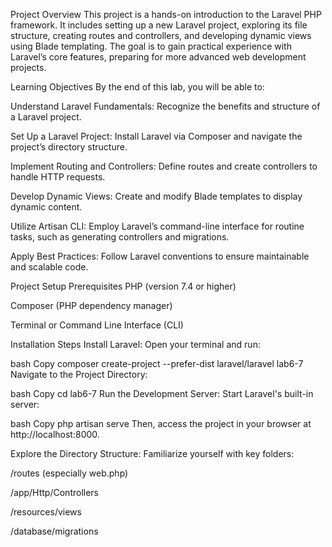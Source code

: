  Project Overview
This project is a hands-on introduction to the Laravel PHP framework. It includes setting up a new Laravel project, exploring its file structure, creating routes and controllers, and developing dynamic views using Blade templating. The goal is to gain practical experience with Laravel’s core features, preparing for more advanced web development projects.
 
Learning Objectives
By the end of this lab, you will be able to:

Understand Laravel Fundamentals: Recognize the benefits and structure of a Laravel project.

Set Up a Laravel Project: Install Laravel via Composer and navigate the project’s directory structure.

Implement Routing and Controllers: Define routes and create controllers to handle HTTP requests.

Develop Dynamic Views: Create and modify Blade templates to display dynamic content.

Utilize Artisan CLI: Employ Laravel’s command-line interface for routine tasks, such as generating controllers and migrations.

Apply Best Practices: Follow Laravel conventions to ensure maintainable and scalable code.

Project Setup
Prerequisites
PHP (version 7.4 or higher)

Composer (PHP dependency manager)

Terminal or Command Line Interface (CLI)

Installation Steps
Install Laravel:
Open your terminal and run:

bash
Copy
composer create-project --prefer-dist laravel/laravel lab6-7
Navigate to the Project Directory:

bash
Copy
cd lab6-7
Run the Development Server:
Start Laravel's built-in server:

bash
Copy
php artisan serve
Then, access the project in your browser at http://localhost:8000.

Explore the Directory Structure:
Familiarize yourself with key folders:

/routes (especially web.php)

/app/Http/Controllers

/resources/views

/database/migrations
